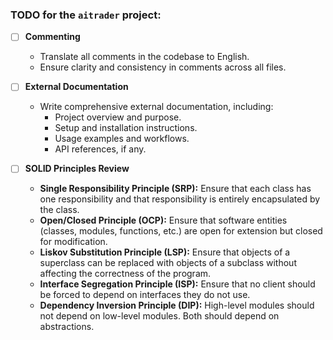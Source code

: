 ### TODO for the `aitrader` project:

- [ ] **Commenting**
  - Translate all comments in the codebase to English.
  - Ensure clarity and consistency in comments across all files.

- [ ] **External Documentation**
  - Write comprehensive external documentation, including:
    - Project overview and purpose.
    - Setup and installation instructions.
    - Usage examples and workflows.
    - API references, if any.

- [ ] **SOLID Principles Review**
  - **Single Responsibility Principle (SRP):** Ensure that each class has one responsibility and that responsibility is entirely encapsulated by the class.
  - **Open/Closed Principle (OCP):** Ensure that software entities (classes, modules, functions, etc.) are open for extension but closed for modification.
  - **Liskov Substitution Principle (LSP):** Ensure that objects of a superclass can be replaced with objects of a subclass without affecting the correctness of the program.
  - **Interface Segregation Principle (ISP):** Ensure that no client should be forced to depend on interfaces they do not use.
  - **Dependency Inversion Principle (DIP):** High-level modules should not depend on low-level modules. Both should depend on abstractions.

